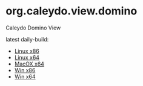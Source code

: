 org.caleydo.view.domino
==========================

Caleydo Domino View

latest daily-build:
 * [Linux x86](http://dev.caleydo.org/jenkins/job/caleydo.super/lastSuccessfulBuild/artifact/org.caleydo.rcp/target/products/domino-linux.gtk.x86.tar.gz)
 * [Linux x64](http://dev.caleydo.org/jenkins/job/caleydo.super/lastSuccessfulBuild/artifact/org.caleydo.rcp/target/products/domino-linux.gtk.x86_64.tar.gz)
 * [MacOX x64](http://dev.caleydo.org/jenkins/job/caleydo.super/lastSuccessfulBuild/artifact/org.caleydo.rcp/target/products/domino-macosx.cocoa.x86_64.zip)
 * [Win x86](http://dev.caleydo.org/jenkins/job/caleydo.super/lastSuccessfulBuild/artifact/org.caleydo.rcp/target/products/domino-win32.win32.x86.zip)
 * [Win x64](http://dev.caleydo.org/jenkins/job/caleydo.super/lastSuccessfulBuild/artifact/org.caleydo.rcp/target/products/domino-win32.win32.x86_64.zip)
 
